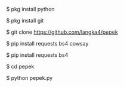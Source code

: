 $ pkg install python

$ pkg install git

$ git clone https://github.com/langka4/pepek

$ pip install requests bs4 cowsay

$ pip install requests bs4

$ cd pepek

$ python pepek.py
